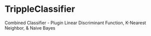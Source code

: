 # TrippleClassifier
Combined Classifier - Plugin Linear Discriminant Function, K-Nearest Neighbor, &amp; Naive Bayes
